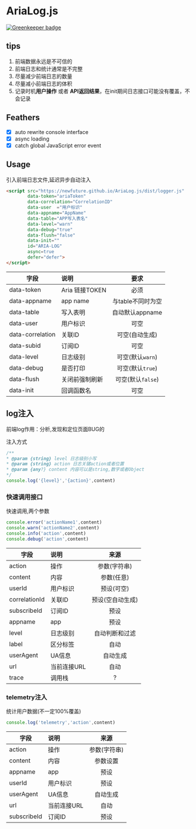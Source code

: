 # AriaLog.js

[![Greenkeeper badge](https://badges.greenkeeper.io/NewFuture/AriaLog.js.svg?token=4d38eb48ae4676abd96890c59a5edcbb94f11502921b22c7a79d4454dcd55199&ts=1550894330041)](https://greenkeeper.io/)

## tips

1. 前端数据永远是不可信的
2. 前端日志和统计通常是不完整
3. 尽量减少前端日志的数量
4. 尽量减小前端日志的体积
5. 记录时机**用户操作** 或者 **API返回结果**，在init期间日志接口可能没有覆盖，不会记录

## Feathers
* [x] auto rewrite console interface
* [x] async loading 
* [x] catch global JavaScript error event

## Usage
引入前端日志文件,延迟异步自动注入
```html
<script src="https://newfuture.github.io/AriaLog.js/dist/logger.js"
        data-token="ariaToken"
        data-correlation="CorrelationID"
        data-user  ="用户标识"
        data-appname="AppName"
        data-table="APP写入表名"
        data-level="warn"
        data-debug="true"
        data-flush="false"
        data-init=""
        id="ARIA-LOG"
        async=true
        defer="defer">
</script>
```

| 字段            | 说明           | 要求              |
| --------------- | :------------- | :---------------: |
| data-token      | Aria 链接TOKEN | 必须              |
| data-appname    | app name       | 与table不同时为空 |
| data-table      | 写入表明       | 自动默认appname   |
| data-user       | 用户标识       | 可空              |
| data-correlation | 关联ID         | 可空(自动生成)    |
| data-subid      | 订阅ID         | 可空              |
| data-level      | 日志级别       | 可空(默认`warn`)  |
| data-debug      | 是否打印       | 可空(默认`true`)  |
| data-flush      | 关闭前强制刷新 | 可空(默认`false`) |
| data-init       | 回调函数名     | 可空             |



## log注入
前端log作用：分析,发现和定位页面BUG的

注入方式
```js
/**
* @param {string} level 日志级别小写
* @param {string} action 日志关键action或者位置
* @param {any?} content 内容可以是string,数字或者Object
*/
console.log('{level}','{action}',content)
```

### 快速调用接口
快速调用,两个参数
```js
console.error('actionName1',content)
console.warn('actionName2',content)
console.info('action',content)
console.debug('action',content)
```

| 字段         | 说明        | 来源             |
| ------------ | :---------- | :--------------: |
| action       | 操作        | 参数(字符串)     |
| content      | 内容        | 参数(任意)       |
| userId       | 用户标识    | 预设(可空)       |
| correlationId | 关联ID      | 预设(空自动生成) |
| subscribeId  | 订阅ID      | 预设             |
| appname      | app         | 预设             |
| level        | 日志级别    | 自动判断和过滤   |
| label        | 区分标签    | 自动             |
| userAgent    | UA信息      | 自动生成         |
| url          | 当前连接URL | 自动             |
| trace        | 调用栈      | ?                |


### telemetry注入
统计用户数据(不一定100%覆盖)
```js
console.log('telemetry','action',content)
```

| 字段        | 说明        | 来源         |
| ----------- | :---------- | :----------: |
| action      | 操作        | 参数(字符串) |
| content     | 内容        | 参数设置     |
| appname     | app         | 预设         |
| userId      | 用户标识    | 预设         |
| userAgent   | UA信息      | 自动生成     |
| url         | 当前连接URL | 自动         |
| subscribeId | 订阅ID      | 预设         |
